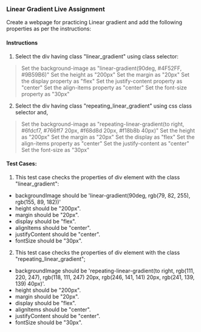 

### Linear Gradient Live Assignment

Create a webpage for practicing Linear gradient and add the following properties as per the instructions:

#### Instructions

1. Select the div having class "linear_gradient" using class selector:
> Set the background-image as "linear-gradient(90deg, #4F52FF, #9B59B6)"
> Set the height as "200px"
> Set the margin as "20px"
> Set the display property as "flex"
> Set the justify-content property as "center"
> Set the align-items property as "center"
> Set the font-size property as "30px"

2. Select the div having class "repeating_linear_gradient" using css class selector and,
> Set the background-image as "repeating-linear-gradient(to right, #6fdcf7, #766ff7 20px, #f68d8d 20px, #f18b8b 40px)"
> Set the height as "200px"
> Set the margin as "20px"
> Set the display as "flex"
> Set the align-items property as "center"
> Set the justify-content as "center"
> Set the font-size as "30px"


#### Test Cases:
1. This test case checks the properties of div element with the class "linear_gradient":
- backgroundImage should be 'linear-gradient(90deg, rgb(79, 82, 255), rgb(155, 89, 182))' 
- height should be "200px".
- margin should be "20px".
- display should be "flex".
- alignItems should be "center".
- justifyContent should be "center".
- fontSize should be "30px".

2. This test case checks the properties of div element with the class "repeating_linear_gradient";
- backgroundImage should be 'repeating-linear-gradient(to right, rgb(111, 220, 247), rgb(118, 111, 247) 20px, rgb(246, 141, 141) 20px, rgb(241, 139, 139) 40px)'.
- height should be "200px".
- margin should be "20px".
- display should be "flex".
- alignItems should be "center".
- justifyContent should be "center".
- fontSize should be "30px".